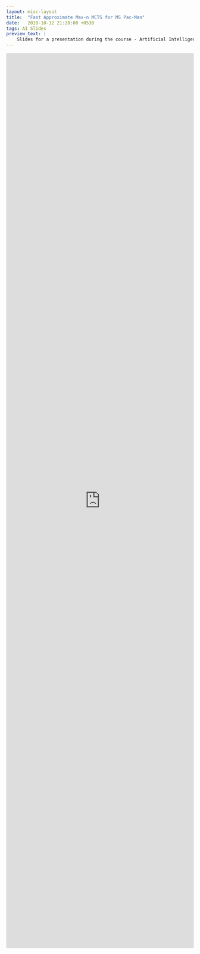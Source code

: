 ```yaml
---
layout: misc-layout
title:  "Fast Approximate Max-n MCTS for MS Pac-Man"
date:   2018-10-12 21:20:00 +0530
tags: AI Slides
preview_text: |
    Slides for a presentation during the course - Artificial Intelligence.
---
```


<div align="center">
    <iframe src="https://docs.google.com/viewer?url={{ site.url }}/docs/assignment_presentation/MCTS.pdf&embedded=true"  frameborder="0" style="position: relative; width: 100%; height: 60vh" ></iframe>
</div>
